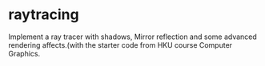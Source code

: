 # raytracing
Implement a ray tracer with shadows, Mirror reflection and some advanced rendering affects.(with the starter code from HKU course Computer Graphics.

